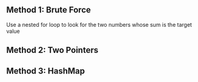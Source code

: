 ## Method 1: Brute Force

Use a nested for loop to look for the two numbers whose sum is the target value

## Method 2: Two Pointers

## Method 3: HashMap
